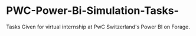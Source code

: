 # PWC-Power-Bi-Simulation-Tasks-
Tasks Given for virtual internship at PwC Switzerland's Power BI on Forage.
